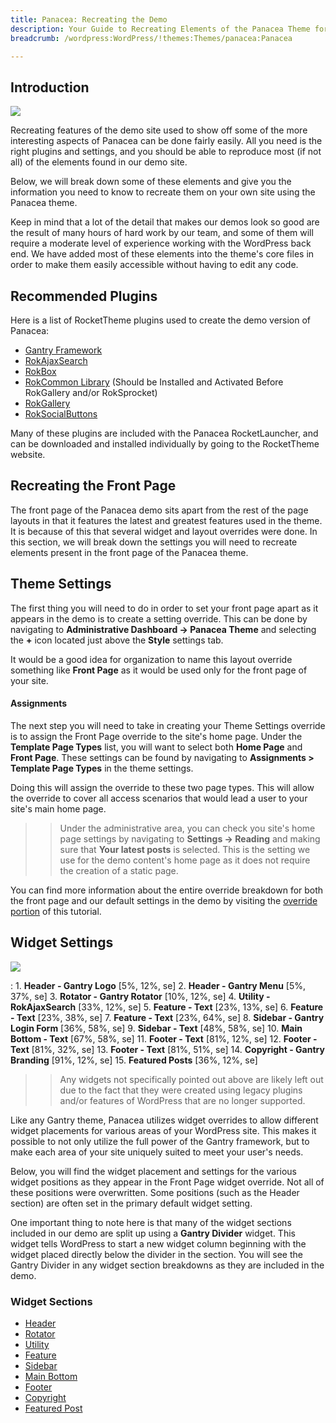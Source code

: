 ```yaml
---
title: Panacea: Recreating the Demo
description: Your Guide to Recreating Elements of the Panacea Theme for WordPress
breadcrumb: /wordpress:WordPress/!themes:Themes/panacea:Panacea

---
```


Introduction
-----

![][theme]

Recreating features of the demo site used to show off some of the more interesting aspects of Panacea can be done fairly easily. All you need is the right plugins and settings, and you should be able to reproduce most (if not all) of the elements found in our demo site.

Below, we will break down some of these elements and give you the information you need to know to recreate them on your own site using the Panacea theme.

Keep in mind that a lot of the detail that makes our demos look so good are the result of many hours of hard work by our team, and some of them will require a moderate level of experience working with the WordPress back end. We have added most of these elements into the theme's core files in order to make them easily accessible without having to edit any code.

Recommended Plugins
-----

Here is a list of RocketTheme plugins used to create the demo version of Panacea:

* [Gantry Framework][gantry]
* [RokAjaxSearch][rokajaxsearch]
* [RokBox][rokbox]
* [RokCommon Library](http://www.rockettheme.com/wordpress/plugins/rokutilities) (Should be Installed and Activated Before RokGallery and/or RokSprocket)
* [RokGallery][rokgallery]
* [RokSocialButtons][social]

Many of these plugins are included with the Panacea RocketLauncher, and can be downloaded and installed individually by going to the RocketTheme website.

Recreating the Front Page
-----

The front page of the Panacea demo sits apart from the rest of the page layouts in that it features the latest and greatest features used in the theme. It is because of this that several widget and layout overrides were done. In this section, we will break down the settings you will need to recreate elements present in the front page of the Panacea theme.

Theme Settings
-----

The first thing you will need to do in order to set your front page apart as it appears in the demo is to create a setting override. This can be done by navigating to **Administrative Dashboard -> Panacea Theme** and selecting the **+** icon located just above the **Style** settings tab.

It would be a good idea for organization to name this layout override something like **Front Page** as it would be used only for the front page of your site.

#### Assignments
The next step you will need to take in creating your Theme Settings override is to assign the Front Page override to the site's home page. Under the **Template Page Types** list, you will want to select both **Home Page** and **Front Page**. These settings can be found by navigating to **Assignments > Template Page Types** in the theme settings.

Doing this will assign the override to these two page types. This will allow the override to cover all access scenarios that would lead a user to your site's main home page.

>> Under the administrative area, you can check you site's home page settings by navigating to **Settings -> Reading** and making sure that **Your latest posts** is selected. This is the setting we use for the demo content's home page as it does not require the creation of a static page.

You can find more information about the entire override breakdown for both the front page and our default settings in the demo by visiting the [override portion][demooverride] of this tutorial.

Widget Settings
-----

![][theme2]

:   1. **Header - Gantry Logo** [5%, 12%, se]
    2. **Header - Gantry Menu** [5%, 37%, se]
    3. **Rotator - Gantry Rotator** [10%, 12%, se]
    4. **Utility - RokAjaxSearch** [33%, 12%, se]
    5. **Feature - Text** [23%, 13%, se]
    6. **Feature - Text** [23%, 38%, se]
    7. **Feature - Text** [23%, 64%, se]
    8. **Sidebar - Gantry Login Form** [36%, 58%, se]
    9. **Sidebar - Text** [48%, 58%, se]
    10. **Main Bottom - Text** [67%, 58%, se]
    11. **Footer - Text** [81%, 12%, se]
    12. **Footer - Text** [81%, 32%, se]
    13. **Footer - Text** [81%, 51%, se]
    14. **Copyright - Gantry Branding** [91%, 12%, se]
    15. **Featured Posts** [36%, 12%, se]

>> Any widgets not specifically pointed out above are likely left out due to the fact that they were created using legacy plugins and/or features of WordPress that are no longer supported.

Like any Gantry theme, Panacea utilizes widget overrides to allow different widget placements for various areas of your WordPress site. This makes it possible to not only utilize the full power of the Gantry framework, but to make each area of your site uniquely suited to meet your user's needs.

Below, you will find the widget placement and settings for the various widget positions as they appear in the Front Page widget override. Not all of these positions were overwritten. Some positions (such as the Header section) are often set in the primary default widget setting.

One important thing to note here is that many of the widget sections included in our demo are split up using a **Gantry Divider** widget. This widget tells WordPress to start a new widget column beginning with the widget placed directly below the divider in the section. You will see the Gantry Divider in any widget section breakdowns as they are included in the demo.

### Widget Sections

* [Header][header]
* [Rotator][rotator]
* [Utility][utility]
* [Feature][feature]
* [Sidebar][sidebar]
* [Main Bottom][mainbottom]
* [Footer][footer]
* [Copyright][copyright]
* [Featured Post][posts]

[gantry]: http://gantry-framework.org/download
[rokajaxsearch]: http://www.rockettheme.com/wordpress/plugins/rokajaxsearch
[rokbox]: http://www.rockettheme.com/wordpress/plugins/rokbox
[roksprocket]: http://www.rockettheme.com/wordpress/plugins/roksprocket
[theme2]: assets/panacea2.jpeg
[theme]: assets/panacea.jpeg
[roksprocket]: http://www.rockettheme.com/wordpress/plugins/roksprocket
[rokgallery]: http://www.rockettheme.com/wordpress/plugins/rokgallery
[faq]: faq.md
[menu]: ../../start/menu.md
[override]: http://gantry-framework.org/documentation/wordpress/configure/
[top]: demo_top.md
[ribbon]: demo_ribbon.md
[showcase]: demo_showcase.md
[feature]: demo_feature.md
[maintop]: demo_maintop.md
[utility]: demo_utility.md
[extension]: demo_extension.md
[header]: demo_header.md
[logo]: demo_logo.md
[slideshow]: demo_slideshow.md
[footer]: demo_footer.md
[rotator]: demo_rotator.md
[lowerpanel]: demo_lowerpanel.md
[navigation]: demo_navigation.md
[mainbottom]: demo_mainbottom.md
[posts]: demo_posts.md
[contentbottom]: demo_contentbottom.md
[bottom]: demo_bottom.md
[subnavigation]: demo_subnavigation.md
[copyright]: demo_copyright.md
[sidebar]: demo_sidebar.md
[featured]: demo_featured.md
[demooverride]: demo_override.md
[social]: http://www.rockettheme.com/wordpress/plugins/rokutilities
